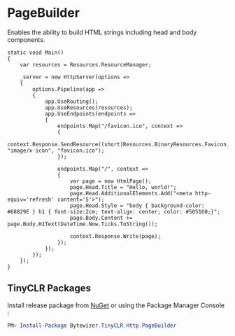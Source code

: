 # PageBuilder

Enables the ability to build HTML strings including head and body components.

```CSharp
static void Main()
{
    var resources = Resources.ResourceManager;

    _server = new HttpServer(options =>
    {
        options.Pipeline(app =>
        {
            app.UseRouting();
            app.UseResources(resources);
            app.UseEndpoints(endpoints =>
            {          
                endpoints.Map("/favicon.ico", context =>
                {
                    context.Response.SendResource((short)Resources.BinaryResources.Favicon, "image/x-icon", "favicon.ico");
                });

                endpoints.Map("/", context =>
                {
                    var page = new HtmlPage();
                    page.Head.Title = "Hello, world!";
                    page.Head.AdditionalElements.Add("<meta http-equiv='refresh' content='5'>");
                    page.Head.Style = "body { background-color: #68829E } h1 { font-size:2cm; text-align: center; color: #505160;}";
                    page.Body.Content += page.Body.H1Text(DateTime.Now.Ticks.ToString());

                    context.Response.Write(page);
                });
            });
        });
    });
}
```

## TinyCLR Packages
Install release package from [NuGet](https://www.nuget.org/packages?q=bytewizer.tinyclr) or using the Package Manager Console :
```powershell
PM> Install-Package Bytewizer.TinyCLR.Http.PageBuilder
```